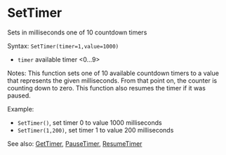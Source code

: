 # SetTimer

Sets in milliseconds one of 10 countdown timers

Syntax: `SetTimer(timer=1,value=1000)`

* `timer` available timer &lt;0...9&gt;

Notes: This function sets one of 10 available countdown timers to a value that represents the given milliseconds. From that point on, the counter is counting down to zero. This function also resumes the timer if it was paused.

Example:

* `SetTimer()`, set timer 0 to value 1000 milliseconds 
* `SetTimer(1,200)`, set timer 1 to value 200 milliseconds 

See also: [GetTimer](/api-native-functions/gettimer.md), [PauseTimer](/api-native-functions/pausetimer.md), [ResumeTimer](/api-native-functions/resumetimer.md)

